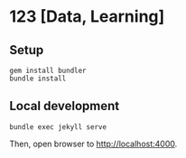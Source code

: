 # 123 [Data, Learning]

## Setup

```
gem install bundler
bundle install
```

## Local development

```
bundle exec jekyll serve
```

Then, open browser to <http://localhost:4000>.
